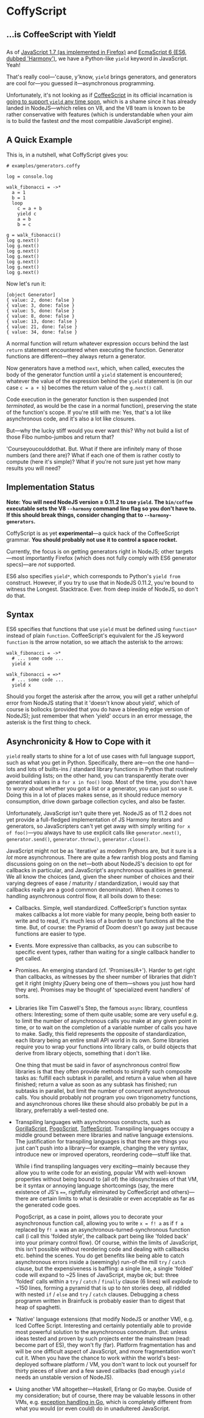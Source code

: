 


# CoffyScript

## ...is CoffeeScript with Yield❗

As of
[JavaScript 1.7 (as implemented in Firefox)](https://developer.mozilla.org/en-US/docs/Web/JavaScript/Guide/Iterators_and_Generators)
and
[EcmaScript 6 (ES6, dubbed 'Harmony')](http://wiki.ecmascript.org/doku.php?id=harmony:generators), we have a
Python-like `yield` keyword in JavaScript. Yeah!

That's really cool—'cause, y'know, `yield` brings generators, and generators are cool for—you
guessed it—asynchronous programming.

Unfortunately, it's not looking as if [CoffeeScript](https://github.com/jashkenas/coffee-script) in its
official incarnation is [going to support `yield` any time soon](https://github.com/jashkenas/coffee-script/wiki/FAQ#unsupported-features),
which is a shame since it has already landed in NodeJS—which relies on V8, and the V8 team is known to be rather
conservative with features (which is understandable when your aim is to build the fastest *and* the most compatible
JavaScript engine).

## A Quick Example

This is, in a nutshell, what CoffyScript gives you:

    # examples/generators.coffy

    log = console.log

    walk_fibonacci = ->*
      a = 1
      b = 1
      loop
        c = a + b
        yield c
        a = b
        b = c

    g = walk_fibonacci()
    log g.next()
    log g.next()
    log g.next()
    log g.next()
    log g.next()
    log g.next()
    log g.next()

Now let's run it:

    [object Generator]
    { value: 2, done: false }
    { value: 3, done: false }
    { value: 5, done: false }
    { value: 8, done: false }
    { value: 13, done: false }
    { value: 21, done: false }
    { value: 34, done: false }

A normal function will return whatever expression occurs behind the last `return` statement encountered
when executing the function. Generator functions are different—they always return a generator.

Now generators have a method `next`, which, when called, executes the body of the generator function until
a `yield` statement is encountered; whatever the value of the expression behind the `yield` statement is
(in our case `c = a + b`) becomes the return value of the `g.next()` call.

Code execution in the generator function is then suspended (not *terminated*, as would be the case in a
normal function), preserving the state of the function's scope. If you're still with me: Yes, that's a lot
like asynchronous code, and it's also a lot like closures.

But—why the lucky stiff would you ever want this? Why not build a list of those Fibo numbo-jumbos and return
that?

'Courseyoucoulddothat. But. What if there are infinitely many of those numbers (and there are)? What if
each one of them is rather costly to compute (here it's simple)? What if you're not sure just yet how many
results you will need?


## Implementation Status

**Note: You will need NodeJS version ≥ 0.11.2 to use `yield`. The `bin/coffee` executable sets the V8
`--harmony` command line flag so you don't have to. If this should break things, consider changing
that to `--harmony-generators`.**

CoffyScript is as yet **experimental**—a quick hack of the CoffeeScript grammar. **You should probably not use
it to control a space rocket.**

Currently, the focus is on getting generators right in NodeJS; other targets—most importantly Firefox
(which does not fully comply with ES6 generator specs)—are *not* supported.

ES6 also specifies `yield*`, which corresponds to Python's `yield from` construct. However, if you try to
use that in NodeJS 0.11.2, you're bound to witness the Longest. Stacktrace. Ever. from deep inside of NodeJS,
so don't do that.

## Syntax

ES6 specifies that functions that use `yield` must be defined using `function*` instead of plain `function`.
CoffeeScript's equivalent for the JS keyword `function` is the arrow notation, so we attach the asterisk
to the arrows:

    walk_fibonacci = ->*
      # ... some code ...
      yield x

    walk_fibonacci = =>*
      # ... some code ...
      yield x

Should you forget the asterisk after the arrow, you will get a rather unhelpful error from NodeJS stating
that it 'doesn't know about yield', which of course is bollocks (provided that you do have a bleeding edge
version of NodeJS); just remember that when 'yield' occurs in an error message, the asterisk is the first
thing to check.

## Asynchronicity & How to Cope with it

`yield` really starts to shine for a lot of use cases with full language support, such as what you get in
Python. Specifically, there are—on the one hand—lots and lots of builts-ins / standard library functions
in Python that routinely avoid building lists; on the other hand, you can transparently iterate over
generated values in a `for x in foo()` loop. Most of the time, you don't have to worry about whether you
got a list or a generator, you can just so use it. Doing this in a lot of places makes sense, as it should
reduce memory consumption, drive down garbage collection cycles, and also be faster.

Unfortunately, JavaScript isn't quite there yet. NodeJS as of 11.2 does not yet provide a full-fledged
implementation of JS Harmony iterators and generators, so JavaScripters can't yet get away with simply
writing `for x of foo()`—you always have to use explicit calls like `generator.next()`, `generator.send()`,
`generator.throw()`, `generator.close()`.

JavaScript might not be as 'iterative' as modern Pythons are, but it sure is a *lot* more asynchronous.
There are quite a few rantish blog posts and flaming discussions going on on the net—both about NodeJS's
decision to opt for callbacks in particular, and JavaScript's asynchronous qualities in general. We all know
the choices (and, given the sheer number of choices and their varying degrees of ease / maturity /
standardization, i would say that callbacks really are a good common denominator). When it comes to
handling asynchronous control flow, it all boils down to these:

* Callbacks. Simple, well standardized. CoffeeScript's function syntax makes callbacks a lot more viable for
  many people, being both easier to write and to read, it's much less of a burden to use functions all the
  the time. But, of course: the Pyramid of Doom doesn't go away just because functions are easier to type.

* Events. More expressive than callbacks, as you can subscribe to specific event types, rather than waiting
  for a single callback handler to get called.

* Promises. An emerging standard (cf. 'Promises/A+'). Harder to get right than callbacks, as witnesses by
  the sheer number of libraries that *didn't* get it right (mighty jQuery being one of them—shows you just
  how hard they are). Promises may be thought of 'specialized event handlers' of sorts.

* Libraries like Tim Caswell's Step, the famous `async` library, countless others: Interesting; some of them
  quite usable; some are very useful e.g. to limit the number of asynchronous calls you make at any given
  point in time, or to wait on the completion of a variable number of calls you have to make. Sadly, this
  field represents the opposite of standardization, each library being an entire small API world in its
  own. Some libraries require you to wrap your functions into library calls, or build objects that derive
  from library objects, something that i don't like.

  One thing that must be said in favor of asynchronous control flow libraries is that they often provide
  methods to simplify such composite tasks as: fulfill each subtask in parallel, and return a value when
  all have finished; return a value as soon as any subtask has finished; run subtasks in parallel, but
  limit the number of concurrent asynchronous calls. You should probably not program you own trigonometry
  functions, and asynchronous chores like these should also probably be put in a library, preferrably a
  well-tested one.

* Transpiling languages with asynchronous constructs, such as
  [GorillaScript](https://github.com/ckknight/gorillascript),
  [PogoScript](https://github.com/featurist/pogoscript),
  [ToffeeScript](https://github.com/jiangmiao/toffee-script). Transpiling
  languages occupy a middle ground between mere libraries and native language extensions. The justification
  for transpiling languages is that there are things you just can't push into a library—for example,
  changing the very syntax, introduce new or improved operators, reordering code—stuff like that.

  While i find transpiling languages very exciting—mainly because they allow you to write code for an
  existing, popular VM with well-known properties without being bound to (all of) the idiosynchrasies
  of that VM, be it syntax or annoying language shortcomings (say, the mere existence of JS's `==`,
  rightfully eliminated by CoffeeScript and others)—there are certain limits to what is desirable or even
  acceptable as far as the generated code goes.

  PogoScript, as a case in point, allows you to decorate
  your asynchronous function call, allowing you to write `x = f! a` as if `f a` replaced by `f! a` was an
  asynchronous-turned-synchronous function call (i call this 'folded style', the callback part being
  like 'folded back' into your primary control flow). Of course, within the limits of JavaScript, this isn't
  possible without reordering code and dealing with callbacks etc. behind the scenes. You do get benefits
  like being able to catch asynchronous errors inside a (seemingly) run-of-the mill `try` / `catch` clause,
  but the expensiveness is baffling: a single line, a single 'folded' code will expand to ~25 lines of
  JavaScript, maybe ok; but: three 'folded' calls within a `try` / `catch` / `finally` clause (6 lines)
  will *explode* to ~150 lines, forming a pyramid that is up to *ten* stories deep, all riddled with
  nested `if` / `else` and `try` / `catch` clauses. Debugging a chess programm written in Brainfuck is
  probably easier than to digest that heap of spaghetti.

* 'Native' language extensions (that modify NodeJS or another VM), e.g. Iced Coffee Script. Interesting
  and certainly potentially able to provide most powerful solution to the asynchronous conondrum. But:
  unless ideas tested and proven by such projects enter the mainstream (read: become part of ES), they won't
  fly (far). Platform fragmentation has and will be one difficult aspect of JavaScript, and more
  fragmentation won't cut it. When you have the chance to work within the world's best-deployed software
  platform / VM, you don't want to lock out yourself for thirty pieces of silver and a few saved callbacks
  (bad enough `yield` needs an unstable version of NodeJS).

* Using another VM altogether—Haskell, Erlang or Go maybe. Ouside of my consideration; but of course, there
  may be valuable lessons in other VMs, e.g. [exception handling in Go](http://blog.golang.org/error-handling-and-go),
  which is completely different from what you would (or even could) do in unadultered JavaScript.





